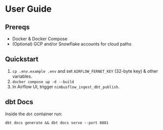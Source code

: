 
# User Guide

## Prereqs
- Docker & Docker Compose
- (Optional) GCP and/or Snowflake accounts for cloud paths

## Quickstart
1. `cp .env.example .env` and set `AIRFLOW_FERNET_KEY` (32-byte key) & other variables.
2. `docker compose up -d --build`
3. In Airflow UI, trigger `nimbusflow_ingest_dbt_publish`.

## dbt Docs
Inside the `dbt` container run:
```
dbt docs generate && dbt docs serve --port 8081
```
